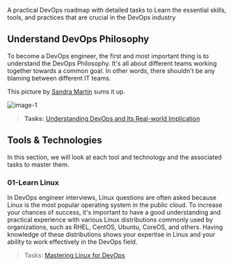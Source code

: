 A practical DevOps roadmap with detailed tasks to Learn the essential skills, tools, and practices that are crucial in the DevOps industry

## Understand DevOps Philosophy

To become a DevOps engineer, the first and most important thing is to understand the DevOps Philosophy. It's all about different teams working together towards a common goal. In other words, there shouldn't be any blaming between different IT teams.

This picture by [Sandra Martin](https://www.ein-bild.com) sums it up.

![image-1](https://github.com/techiescamp/devops-roadmap/assets/106984297/90cf4490-9ff9-49a0-b133-9533f2be92fa)

>**Tasks:** [Understanding DevOps and Its Real-world Implication](https://github.com/techiescamp/devops-roadmap/blob/main/tasks/01-devops-research.md)

## Tools & Technologies

In this section, we will look at each tool and technology and the associated tasks to master them.

### 01-Learn Linux

In DevOps engineer interviews, Linux questions are often asked because Linux is the most popular operating system in the public cloud. To increase your chances of success, it's important to have a good understanding and practical experience with various Linux distributions commonly used by organizations, such as RHEL, CentOS, Ubuntu, CoreOS, and others. Having knowledge of these distributions shows your expertise in Linux and your ability to work effectively in the DevOps field.

>Tasks: [Mastering Linux for DevOps](https://github.com/techiescamp/devops-roadmap/blob/main/tasks/02-linux-tasks.md)
